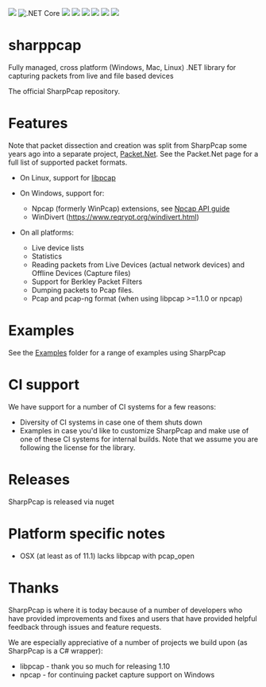 [![](https://img.shields.io/nuget/v/SharpPcap.svg?label=NuGet&logo=nuget)](https://www.nuget.org/packages/SharpPcap/)
![.NET Core](https://github.com/chmorgan/sharppcap/workflows/.NET%20Core/badge.svg)
[![](https://img.shields.io/appveyor/ci/chmorgan/sharppcap/master.svg?label=AppVeyor&logo=appveyor)](https://ci.appveyor.com/project/chmorgan/sharppcap/branch/master)
[![](https://dev.azure.com/chmorgan/chmorgan/_apis/build/status/chmorgan.sharppcap)](https://dev.azure.com/chmorgan/chmorgan/_build/latest?definitionId=1&branchName=master)
[![](https://img.shields.io/circleci/build/gh/chmorgan/sharppcap?label=CircleCI&logo=circleci)](https://circleci.com/gh/chmorgan/sharppcap)
[![](https://img.shields.io/travis/com/chmorgan/sharppcap/master?label=Travis%20CI&logo=travis)](https://travis-ci.com/chmorgan/sharppcap)
[![](https://codecov.io/gh/chmorgan/sharppcap/branch/master/graph/badge.svg)](https://codecov.io/gh/chmorgan/sharppcap)
[![](https://badges.gitter.im/SharpPcap/community.svg)](https://gitter.im/SharpPcap/community)

# sharppcap
Fully managed, cross platform (Windows, Mac, Linux) .NET library for capturing packets from live and file based devices

The official SharpPcap repository.

# Features
Note that packet dissection and creation was split from SharpPcap some years ago into a separate project, [Packet.Net](https://github.com/chmorgan/packetnet). See the Packet.Net page for a full list of supported packet formats.

* On Linux, support for [libpcap](http://www.tcpdump.org/manpages/pcap.3pcap.html)

* On Windows, support for:
  * Npcap (formerly WinPcap) extensions, see [Npcap API guide](https://nmap.org/npcap/guide/npcap-devguide.html#npcap-api)
  * WinDivert (https://www.reqrypt.org/windivert.html)

* On all platforms:
  * Live device lists
  * Statistics
  * Reading packets from Live Devices (actual network devices) and Offline Devices (Capture files)
  * Support for Berkley Packet Filters
  * Dumping packets to Pcap files.
  * Pcap and pcap-ng format (when using libpcap >=1.1.0 or npcap)

# Examples
See the [Examples](https://github.com/chmorgan/sharppcap/tree/master/Examples) folder for a range of examples using SharpPcap

# CI support
We have support for a number of CI systems for a few reasons:

* Diversity of CI systems in case one of them shuts down
* Examples in case you'd like to customize SharpPcap and make use of one of these CI systems for internal builds. Note that we assume you are following the license for the library.

# Releases
SharpPcap is released via nuget

# Platform specific notes
* OSX (at least as of 11.1) lacks libpcap with pcap_open

# Thanks

SharpPcap is where it is today because of a number of developers who have provided improvements and fixes
and users that have provided helpful feedback through issues and feature requests.

We are especially appreciative of a number of projects we build upon (as SharpPcap is a C# wrapper):

* libpcap - thank you so much for releasing 1.10
* npcap - for continuing packet capture support on Windows

